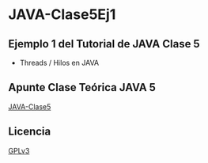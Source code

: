 # JAVA-Clase5Ej1
## Ejemplo 1 del Tutorial de JAVA Clase 5

  * Threads / Hilos en JAVA

## Apunte Clase Teórica JAVA 5
[JAVA-Clase5](https://profmatiasgarcia.com.ar/uploads/tutoriales/ClaseTeoricaJAVA5.pdf)

## Licencia
[GPLv3](https://www.gnu.org/licenses/gpl-3.0.en.html)
